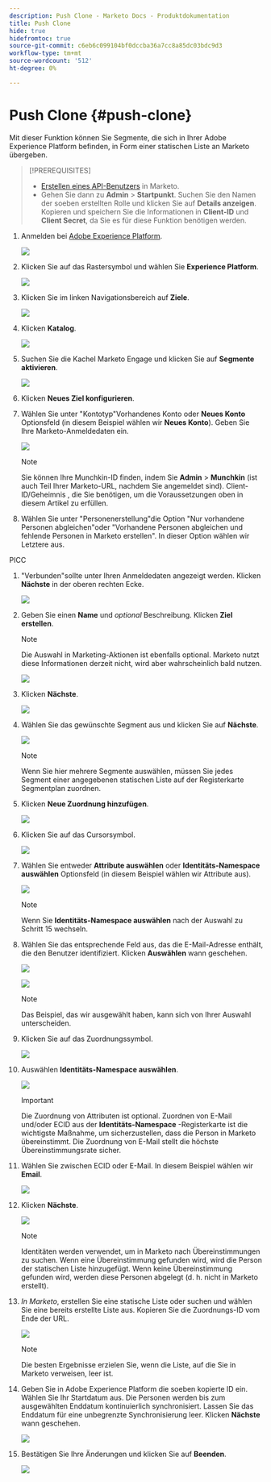 ```yaml
---
description: Push Clone - Marketo Docs - Produktdokumentation
title: Push Clone
hide: true
hidefromtoc: true
source-git-commit: c6eb6c099104bf0dccba36a7cc8a85dc03bdc9d3
workflow-type: tm+mt
source-wordcount: '512'
ht-degree: 0%

---
```


# Push Clone {#push-clone}

Mit dieser Funktion können Sie Segmente, die sich in Ihrer Adobe Experience Platform befinden, in Form einer statischen Liste an Marketo übergeben.

>[!PREREQUISITES]
>
>* [Erstellen eines API-Benutzers](/help/marketo/product-docs/administration/users-and-roles/create-an-api-only-user.md) in Marketo.
>* Gehen Sie dann zu **Admin** > **Startpunkt**. Suchen Sie den Namen der soeben erstellten Rolle und klicken Sie auf **Details anzeigen**. Kopieren und speichern Sie die Informationen in **Client-ID** und **Client Secret**, da Sie es für diese Funktion benötigen werden.


1. Anmelden bei [Adobe Experience Platform](https://experience.adobe.com/).

   ![](assets/push-an-adobe-experience-platform-segment-to-a-marketo-static-list-1.png)

1. Klicken Sie auf das Rastersymbol und wählen Sie **Experience Platform**.

   ![](assets/push-an-adobe-experience-platform-segment-to-a-marketo-static-list-2.png)

1. Klicken Sie im linken Navigationsbereich auf **Ziele**.

   ![](assets/push-an-adobe-experience-platform-segment-to-a-marketo-static-list-3.png)

1. Klicken **Katalog**.

   ![](assets/push-an-adobe-experience-platform-segment-to-a-marketo-static-list-4.png)

1. Suchen Sie die Kachel Marketo Engage und klicken Sie auf **Segmente aktivieren**.

   ![](assets/push-an-adobe-experience-platform-segment-to-a-marketo-static-list-5.png)

1. Klicken **Neues Ziel konfigurieren**.


1. Wählen Sie unter &quot;Kontotyp&quot;Vorhandenes Konto oder **Neues Konto** Optionsfeld (in diesem Beispiel wählen wir **Neues Konto**). Geben Sie Ihre Marketo-Anmeldedaten ein.

   ![](assets/push-an-adobe-experience-platform-segment-to-a-marketo-static-list-6.png)

   >[!NOTE]
   >
   >Sie können Ihre Munchkin-ID finden, indem Sie **Admin** > **Munchkin** (ist auch Teil Ihrer Marketo-URL, nachdem Sie angemeldet sind). Client-ID/Geheimnis , die Sie benötigen, um die Voraussetzungen oben in diesem Artikel zu erfüllen.

1. Wählen Sie unter &quot;Personenerstellung&quot;die Option &quot;Nur vorhandene Personen abgleichen&quot;oder &quot;Vorhandene Personen abgleichen und fehlende Personen in Marketo erstellen&quot;. In dieser Option wählen wir Letztere aus.

PICC

1. &quot;Verbunden&quot;sollte unter Ihren Anmeldedaten angezeigt werden. Klicken **Nächste** in der oberen rechten Ecke.

   ![](assets/push-an-adobe-experience-platform-segment-to-a-marketo-static-list-7.png)

1. Geben Sie einen **Name** und _optional_ Beschreibung. Klicken **Ziel erstellen**.

   >[!NOTE]
   >
   >Die Auswahl in Marketing-Aktionen ist ebenfalls optional. Marketo nutzt diese Informationen derzeit nicht, wird aber wahrscheinlich bald nutzen.

   ![](assets/push-an-adobe-experience-platform-segment-to-a-marketo-static-list-8.png)

1. Klicken **Nächste**.

   ![](assets/push-an-adobe-experience-platform-segment-to-a-marketo-static-list-9.png)

1. Wählen Sie das gewünschte Segment aus und klicken Sie auf **Nächste**.

   ![](assets/push-an-adobe-experience-platform-segment-to-a-marketo-static-list-10.png)

   >[!NOTE]
   >
   >Wenn Sie hier mehrere Segmente auswählen, müssen Sie jedes Segment einer angegebenen statischen Liste auf der Registerkarte Segmentplan zuordnen.

1. Klicken **Neue Zuordnung hinzufügen**.

   ![](assets/push-an-adobe-experience-platform-segment-to-a-marketo-static-list-11.png)

1. Klicken Sie auf das Cursorsymbol.

   ![](assets/push-an-adobe-experience-platform-segment-to-a-marketo-static-list-12.png)

1. Wählen Sie entweder **Attribute auswählen** oder **Identitäts-Namespace auswählen** Optionsfeld (in diesem Beispiel wählen wir Attribute aus).

   ![](assets/push-an-adobe-experience-platform-segment-to-a-marketo-static-list-13.png)

   >[!NOTE]
   >
   >Wenn Sie **Identitäts-Namespace auswählen** nach der Auswahl zu Schritt 15 wechseln.

1. Wählen Sie das entsprechende Feld aus, das die E-Mail-Adresse enthält, die den Benutzer identifiziert. Klicken **Auswählen** wann geschehen.

   ![](assets/push-an-adobe-experience-platform-segment-to-a-marketo-static-list-14.png)

   ![](assets/push-an-adobe-experience-platform-segment-to-a-marketo-static-list-15.png)

   >[!NOTE]
   >
   >Das Beispiel, das wir ausgewählt haben, kann sich von Ihrer Auswahl unterscheiden.

1. Klicken Sie auf das Zuordnungssymbol.

   ![](assets/push-an-adobe-experience-platform-segment-to-a-marketo-static-list-16.png)

1. Auswählen **Identitäts-Namespace auswählen**.

   ![](assets/push-an-adobe-experience-platform-segment-to-a-marketo-static-list-17.png)

   >[!IMPORTANT]
   >
   >Die Zuordnung von Attributen ist optional. Zuordnen von E-Mail und/oder ECID aus der **Identitäts-Namespace** -Registerkarte ist die wichtigste Maßnahme, um sicherzustellen, dass die Person in Marketo übereinstimmt. Die Zuordnung von E-Mail stellt die höchste Übereinstimmungsrate sicher.

1. Wählen Sie zwischen ECID oder E-Mail. In diesem Beispiel wählen wir **Email**.

   ![](assets/push-an-adobe-experience-platform-segment-to-a-marketo-static-list-18.png)

1. Klicken **Nächste**.

   ![](assets/push-an-adobe-experience-platform-segment-to-a-marketo-static-list-19.png)

   >[!NOTE]
   >
   >Identitäten werden verwendet, um in Marketo nach Übereinstimmungen zu suchen. Wenn eine Übereinstimmung gefunden wird, wird die Person der statischen Liste hinzugefügt. Wenn keine Übereinstimmung gefunden wird, werden diese Personen abgelegt (d. h. nicht in Marketo erstellt).

1. _In Marketo_, erstellen Sie eine statische Liste oder suchen und wählen Sie eine bereits erstellte Liste aus. Kopieren Sie die Zuordnungs-ID vom Ende der URL.

   ![](assets/push-an-adobe-experience-platform-segment-to-a-marketo-static-list-20.png)

   >[!NOTE]
   >
   >Die besten Ergebnisse erzielen Sie, wenn die Liste, auf die Sie in Marketo verweisen, leer ist.

1. Geben Sie in Adobe Experience Platform die soeben kopierte ID ein. Wählen Sie Ihr Startdatum aus. Die Personen werden bis zum ausgewählten Enddatum kontinuierlich synchronisiert. Lassen Sie das Enddatum für eine unbegrenzte Synchronisierung leer. Klicken **Nächste** wann geschehen.

   ![](assets/push-an-adobe-experience-platform-segment-to-a-marketo-static-list-21.png)

1. Bestätigen Sie Ihre Änderungen und klicken Sie auf **Beenden**.

   ![](assets/push-an-adobe-experience-platform-segment-to-a-marketo-static-list-22.png)
